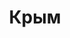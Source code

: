 --- 
title: "Крым" 
site: "http://www.ancrimea.ru" 
town: "Алушта" 
tel: ["+38 06560 25 606, +38 050 5877036, +38 095 3586197, +7 978 7389050"] 
address: "Крым, г. Алушта, ул. Партизанская, д.5" 
mail: "agentstvo-crimea@mail.ru" 
--- 